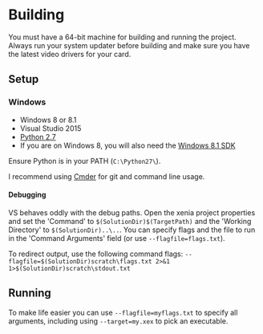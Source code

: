 # Building

You must have a 64-bit machine for building and running the project. Always
run your system updater before building and make sure you have the latest
video drivers for your card.

## Setup

### Windows

* Windows 8 or 8.1
* Visual Studio 2015
* [Python 2.7](http://www.python.org/download/releases/2.7.6/)
* If you are on Windows 8, you will also need the [Windows 8.1 SDK](http://msdn.microsoft.com/en-us/windows/desktop/bg162891)

Ensure Python is in your PATH (`C:\Python27\`).

I recommend using [Cmder](http://bliker.github.io/cmder/) for git and command
line usage.

#### Debugging

VS behaves oddly with the debug paths. Open the xenia project properties
and set the 'Command' to `$(SolutionDir)$(TargetPath)` and the
'Working Directory' to `$(SolutionDir)..\..`. You can specify flags and
the file to run in the 'Command Arguments' field (or use `--flagfile=flags.txt`).

To redirect output, use the following command flags:
`--flagfile=$(SolutionDir)scratch\flags.txt 2>&1 1>$(SolutionDir)scratch\stdout.txt`

## Running

To make life easier you can use `--flagfile=myflags.txt` to specify all
arguments, including using `--target=my.xex` to pick an executable.
